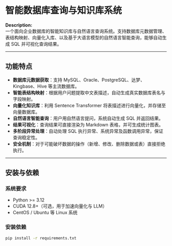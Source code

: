 # 智能数据库查询与知识库系统

**Description:**  
一个面向企业数据库的智能知识库与自然语言查询系统。支持数据库元数据管理、表结构映射、向量化入库、以及基于大语言模型的自然语言智能查询，能够自动生成 SQL 并可视化查询结果。

---

## 功能特点

- **数据库元数据获取**：支持 MySQL、Oracle、PostgreSQL、达梦、Kingbase、Hive 等主流数据库。  
- **智能表结构映射**：根据用户问题提取中文表描述，自动生成真实数据库表名与字段映射。  
- **向量化知识库**：利用 Sentence Transformer 将表描述进行向量化，并存储至向量数据库。  
- **自然语言智能查询**：用户用自然语言提问，系统自动生成 SQL 并返回结果。  
- **结果可视化**：查询结果可直接渲染为 Markdown 表格，并可生成统计图表。  
- **多阶段异常处理**：自动处理 SQL 执行异常、系统异常及函数调用异常，保证查询稳定性。  
- **安全机制**：对于可能破坏数据的操作（新增、修改、删除数据或表）直接拒绝执行。  

---

## 安装与依赖

### 系统要求
- Python >= 3.12  
- CUDA 12.8+（可选，用于加速向量化与 LLM）  
- CentOS / Ubuntu 等 Linux 系统  

### 安装依赖
```bash
pip install -r requirements.txt
